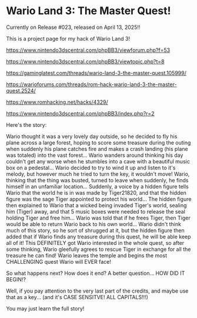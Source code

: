 # Wario Land 3: The Master Quest!

Currently on Release #023, released on April 13, 2025!!

This is a project page for my hack of Wario Land 3!

https://www.nintendo3dscentral.com/phpBB3/viewforum.php?f=53

https://www.nintendo3dscentral.com/phpBB3/viewtopic.php?t=8

https://gaminglatest.com/threads/wario-land-3-the-master-quest.105999/

https://warioforums.com/threads/rom-hack-wario-land-3-the-master-quest.2524/

https://www.romhacking.net/hacks/4329/

https://www.nintendo3dscentral.com/phpBB3/index.php?r=2

Here's the story:

Wario thought it was a very lovely day outside, so he decided to fly his plane across a large forest, 
hoping to score some treasure during the outing when suddenly his plane catches fire 
and makes a crash landing (his plane was totaled) into the vast forest...
Wario wanders around thinking his day couldn't get any worse when he stumbles into a cave with a beautiful music box on a pedestal...
Wario decided to try to wind it up and listen to it's melody, 
but however much he tried to turn the key, it wouldn't move! Wario, thinking that the thing was busted, 
turned to leave when suddenly, he finds himself in an unfamiliar location... 
Suddenly, a voice by a hidden figure tells Wario that the world he is in was made by Tiger21820, 
and that the hidden figure was the sage Tiger appointed to protect his world... 
The hidden figure then explained to Wario that a wicked being invaded Tiger's world, sealing him (Tiger) away, 
and that 5 music boxes were needed to release the seal holding Tiger and free him... 
Wario was told that if he frees Tiger, then Tiger would be able to return Wario back to his own world... 
Wario didn't think much of this story, so he sort of shrugged at it, 
but the hidden figure then added that if Wario finds any treasure during this quest, he will be able keep all of it! 
This DEFINITELY got Wario interested in the whole quest, so after some thinking, 
Wario gleefully agrees to rescue Tiger in exchange for all the treasure he can find! 
Wario leaves the temple and begins the most CHALLENGING quest Wario will EVER face!

So what happens next? 
How does it end? 
A better question... 
HOW DID IT BEGIN!?

Well, if you pay attention to the very last part of the credits, and maybe use that as a key... 
(and it's CASE SENSITVE! ALL CAPITALS!!!) 

You may just learn the full story!


